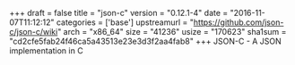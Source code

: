 +++
draft = false
title = "json-c"
version = "0.12.1-4"
date = "2016-11-07T11:12:12"
categories = ['base']
upstreamurl = "https://github.com/json-c/json-c/wiki"
arch = "x86_64"
size = "41236"
usize = "170623"
sha1sum = "cd2cfe5fab24f46ca5a43513e23e3d3f2aa4fab8"
+++
JSON-C - A JSON implementation in C